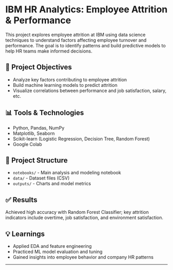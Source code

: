 # IBM HR Analytics: Employee Attrition & Performance

This project explores employee attrition at IBM using data science techniques to understand factors affecting employee turnover and performance. The goal is to identify patterns and build predictive models to help HR teams make informed decisions.

## 📌 Project Objectives
- Analyze key factors contributing to employee attrition
- Build machine learning models to predict attrition
- Visualize correlations between performance and job satisfaction, salary, etc.

## 📊 Tools & Technologies
- Python, Pandas, NumPy
- Matplotlib, Seaborn
- Scikit-learn (Logistic Regression, Decision Tree, Random Forest)
- Google Colab

## 📁 Project Structure
- `notebooks/` - Main analysis and modeling notebook
- `data/` - Dataset files (CSV)
- `outputs/` - Charts and model metrics

## ✅ Results
Achieved high accuracy with Random Forest Classifier; key attrition indicators include overtime, job satisfaction, and environment satisfaction.

## 💡 Learnings
- Applied EDA and feature engineering
- Practiced ML model evaluation and tuning
- Gained insights into employee behavior and company HR patterns

---
